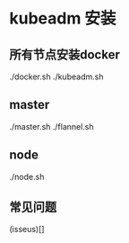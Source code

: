 # kubeadm 安装

## 所有节点安装docker
./docker.sh
./kubeadm.sh

## master
./master.sh
./flannel.sh

## node
./node.sh

## 常见问题
(isseus)[]